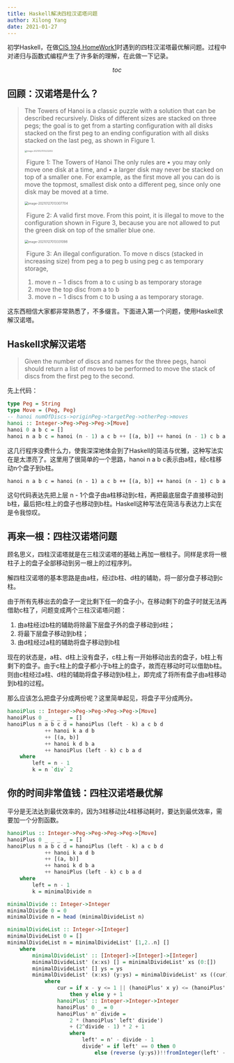 ```yaml
---
title: Haskell解决四柱汉诺塔问题
author: Xilong Yang
date: 2021-01-27 
---
```


<div class="abstract">


初学Haskell，在做[CIS 194 HomeWork1](https://www.seas.upenn.edu/~cis194/spring13/hw/01-intro.pdf)时遇到的四柱汉渃塔最优解问题。过程中对递归与函数式编程产生了许多新的理解，在此做一下记录。

</div>

$$toc$$

## 回顾：汉诺塔是什么？

> The Towers of Hanoi is a classic puzzle with a solution that can be described recursively. Disks of different sizes are stacked on three pegs; the goal is to get from a starting configuration with all disks stacked on the first peg to an ending configuration with all disks stacked on the last peg, as shown in Figure 1. 
>
> <img src="https://img.xilong.site/20210415/image-20210127013232812.png" alt="image-20210127013232812" style="zoom:33%;" />
>
> ​	Figure 1: The Towers of Hanoi 
> The only rules are
> • you may only move one disk at a time, and 
> • a larger disk may never be stacked on top of a smaller one. 
> For example, as the first move all you can do is move the topmost, smallest disk onto a different peg, since only one disk may be moved at a time. 
>
> <img src="https://img.xilong.site/20210415/image-20210127013307704.png" alt="image-20210127013307704" style="zoom:50%;" />
>
> ​	Figure 2: A valid first move. 
> From this point, it is illegal to move to the configuration shown in Figure 3, because you are not allowed to put the green disk on top of the smaller blue one. 
>
> <img src="https://img.xilong.site/20210415/image-20210127013331098.png" alt="image-20210127013331098" style="zoom:50%;" />
>
> ​	Figure 3: An illegal configuration.
> To move n discs (stacked in increasing size) from peg a to peg b using peg c as temporary storage, 
>
> 1. move n − 1 discs from a to c using b as temporary storage 
> 2. move the top disc from a to b 
> 3. move n − 1 discs from c to b using a as temporary storage. 

这东西相信大家都非常熟悉了，不多缀言。下面进入第一个问题，使用Haskell求解汉诺塔。

## Haskell求解汉诺塔

>Given the number of discs and names for the three pegs, hanoi should return a list of moves to be performed to move the stack of discs from the first peg to the second.

先上代码：

```haskell
type Peg = String
type Move = (Peg, Peg)
-- hanoi numOfDiscs->originPeg->targetPeg->otherPeg->moves
hanoi :: Integer->Peg->Peg->Peg->[Move]
hanoi 0 a b c = []
hanoi n a b c = hanoi (n - 1) a c b ++ [(a, b)] ++ hanoi (n - 1) c b a
```

这几行程序没费什么力，使我深深地体会到了Haskell的简洁与优雅，这种写法实在是太漂亮了。这里用了很简单的一个思路，hanoi n a b c表示由a柱，经c柱移动n个盘子到b柱。

` hanoi n a b c = hanoi (n - 1) a c b ++ [(a, b)] ++ hanoi (n - 1) c b a `

这句代码表达先把上层 n - 1个盘子由a柱移动到c柱，再把最底层盘子直接移动到b柱，最后把c柱上的盘子也移动到b柱。Haskell这种写法在简洁与表达力上实在是令我惊叹。

## 再来一根：四柱汉诺塔问题

顾名思义，四柱汉诺塔就是在三柱汉诺塔的基础上再加一根柱子。同样是求将一根柱子上的盘子全部移动到另一根上的过程序列。

解四柱汉诺塔的基本思路是由a柱，经过b柱、d柱的辅助，将一部分盘子移动到c柱。

由于所有先移出去的盘子一定比剩下任一的盘子小，在移动剩下的盘子时就无法再借助c柱了，问题变成两个三柱汉诺塔问题：

1. 由a柱经过b柱的辅助将除最下层盘子外的盘子移动到d柱；
2. 将最下层盘子移动到b柱；
3. 由d柱经过a柱的辅助将盘子移动到b柱

现在的状态是，a柱、d柱上没有盘子，c柱上有一开始移动出去的盘子，b柱上有剩下的盘子。由于c柱上的盘子都小于b柱上的盘子，故而在移动时可以借助b柱。则由c柱经过a柱、d柱的辅助将盘子移动到b柱上，即完成了将所有盘子由a柱移动到b柱的过程。

那么应该怎么把盘子分成两份呢？这里简单起见，将盘子平分成两分。

```haskell
hanoiPlus :: Integer->Peg->Peg->Peg->Peg->[Move]
hanoiPlus 0 _ _ _ _ = []
hanoiPlus n a b c d = hanoiPlus (left - k) a c b d
            ++ hanoi k a d b
            ++ [(a, b)]
            ++ hanoi k d b a
            ++ hanoiPlus (left - k) c b a d
    where   
        left = n - 1
        k = n `div` 2
```

## 你的时间非常值钱：四柱汉诺塔最优解

平分是无法达到最优效率的，因为3柱移动比4柱移动耗时，要达到最优效率，需要加一个分割函数。

```Haskell
hanoiPlus :: Integer->Peg->Peg->Peg->Peg->[Move]
hanoiPlus 0 _ _ _ _ = []
hanoiPlus n a b c d = hanoiPlus (left - k) a c b d
            ++ hanoi k a d b
            ++ [(a, b)]
            ++ hanoi k d b a
            ++ hanoiPlus (left - k) c b a d
    where   
        left = n - 1
        k = minimalDivide n

minimalDivide :: Integer->Integer
minimalDivide 0 = 0
minimalDivide n = head (minimalDivideList n)

minimalDivideList :: Integer->[Integer]
minimalDivideList 0 = []
minimalDivideList n = minimalDivideList' [1,2..n] []
    where
        minimalDivideList' :: [Integer]->[Integer]->[Integer]
        minimalDivideList' (x:xs) [] = minimalDivideList' xs (0:[])
        minimalDivideList' [] ys = ys
        minimalDivideList' (x:xs) (y:ys) = minimalDivideList' xs ((cur):(y:ys))
            where
                cur = if x - y <= 1 || (hanoiPlus' x y) <= (hanoiPlus' x (y + 1))
                    then y else y + 1
                hanoiPlus' :: Integer->Integer->Integer
                hanoiPlus' 0 _ = 0
                hanoiPlus' n' divide = 
                    2 * (hanoiPlus' left' divide')
                    + (2^divide - 1) * 2 + 1
                    where 
                        left' = n' - divide - 1
                        divide' = if left' == 0 then 0 
                        	else (reverse (y:ys))!!fromInteger(left' - 1)
```
